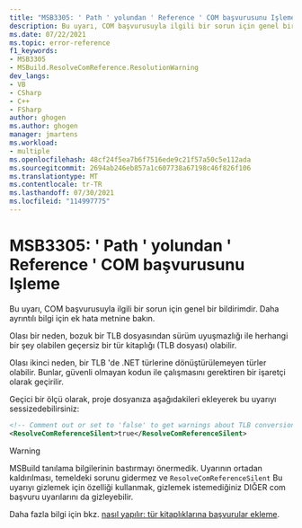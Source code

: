 ```yaml
---
title: "MSB3305: ' Path ' yolundan ' Reference ' COM başvurusunu Işleme"
description: Bu uyarı, COM başvurusuyla ilgili bir sorun için genel bir bildirimdir.
ms.date: 07/22/2021
ms.topic: error-reference
f1_keywords:
- MSB3305
- MSBuild.ResolveComReference.ResolutionWarning
dev_langs:
- VB
- CSharp
- C++
- FSharp
author: ghogen
ms.author: ghogen
manager: jmartens
ms.workload:
- multiple
ms.openlocfilehash: 48cf24f5ea7b6f7516ede9c21f57a50c5e112ada
ms.sourcegitcommit: 2694ab246eb857a1c607738a67198c46f826f106
ms.translationtype: MT
ms.contentlocale: tr-TR
ms.lasthandoff: 07/30/2021
ms.locfileid: "114997775"
---
```

# <a name="msb3305-processing-com-reference-reference-from-path-path"></a>MSB3305: ' Path ' yolundan ' Reference ' COM başvurusunu Işleme

Bu uyarı, COM başvurusuyla ilgili bir sorun için genel bir bildirimdir. Daha ayrıntılı bilgi için ek hata metnine bakın.

Olası bir neden, bozuk bir TLB dosyasından sürüm uyuşmazlığı ile herhangi bir şey olabilen geçersiz bir tür kitaplığı (TLB dosyası) olabilir.

Olası ikinci neden, bir TLB 'de .NET türlerine dönüştürülemeyen türler olabilir. Bunlar, güvenli olmayan kodun ile çalışmasını gerektiren bir işaretçi olarak geçirilir.

Geçici bir ölçü olarak, proje dosyanıza aşağıdakileri ekleyerek bu uyarıyı sessizedebilirsiniz:

```xml
<!-- Comment out or set to 'false' to get warnings about TLB conversion -->
<ResolveComReferenceSilent>true</ResolveComReferenceSilent>
```

> [!WARNING]
> MSBuild tanılama bilgilerinin bastırmayı önermedik. Uyarının ortadan kaldırılması, temeldeki sorunu gidermez ve `ResolveComReferenceSilent` Bu uyarıyı gizlemek için özelliği kullanmak, gizlemek istemediğiniz DIĞER com başvuru uyarılarını da gizleyebilir.

Daha fazla bilgi için bkz. [nasıl yapılır: tür kitaplıklarına başvurular ekleme](/dotnet/framework/interop/how-to-add-references-to-type-libraries).
